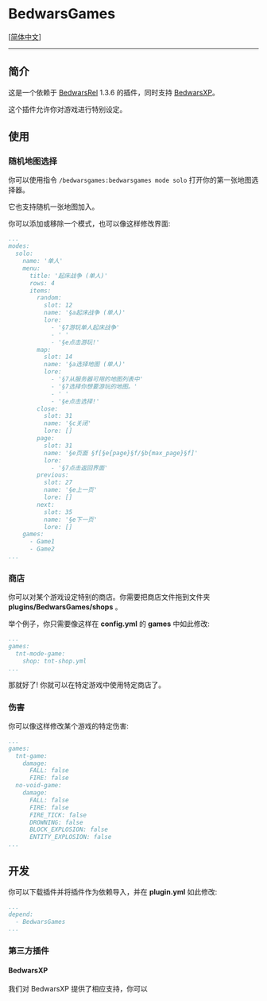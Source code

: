 # BedwarsGames

[[简体中文](README.MD)]

---

## 简介

这是一个依赖于 [BedwarsRel](https://github.com/BedwarsRel/BedwarsRel) 1.3.6 的插件，同时支持 [BedwarsXP](https://github.com/SakuraKoi/BedwarsXP)。

这个插件允许你对游戏进行特别设定。

## 使用

### 随机地图选择

你可以使用指令 ```/bedwarsgames:bedwarsgames mode solo``` 打开你的第一张地图选择器。

它也支持随机一张地图加入。

你可以添加或移除一个模式，也可以像这样修改界面:

```yaml
...
modes:
  solo:
    name: '单人'
    menu:
      title: '起床战争 (单人)'
      rows: 4
      items:
        random:
          slot: 12
          name: '§a起床战争 (单人)'
          lore:
            - '§7游玩单人起床战争'
            - ' '
            - '§e点击游玩!'
        map:
          slot: 14
          name: '§a选择地图 (单人)'
          lore:
            - '§7从服务器可用的地图列表中'
            - '§7选择你想要游玩的地图。'
            - ' '
            - '§e点击选择!'
        close:
          slot: 31
          name: '§c关闭'
          lore: []
        page:
          slot: 31
          name: '§e页面 §f[§e{page}§f/§b{max_page}§f]'
          lore:
            - '§7点击返回界面'
        previous:
          slot: 27
          name: '§e上一页'
          lore: []
        next:
          slot: 35
          name: '§e下一页'
          lore: []
    games:
      - Game1
      - Game2
...
```

### 商店

你可以对某个游戏设定特别的商店。你需要把商店文件拖到文件夹 **plugins/BedwarsGames/shops** 。

举个例子，你只需要像这样在 **config.yml** 的 **games** 中如此修改:

```yaml
...
games:
  tnt-mode-game:
    shop: tnt-shop.yml
...
```

那就好了! 你就可以在特定游戏中使用特定商店了。

### 伤害

你可以像这样修改某个游戏的特定伤害:

```yaml
...
games:
  tnt-game:
    damage:
      FALL: false
      FIRE: false
  no-void-game:
    damage:
      FALL: false
      FIRE: false
      FIRE_TICK: false
      DROWNING: false
      BLOCK_EXPLOSION: false
      ENTITY_EXPLOSION: false
...
```

## 开发

你可以下载插件并将插件作为依赖导入，并在 **plugin.yml** 如此修改:

```yaml
...
depend:
  - BedwarsGames
...
```

### 第三方插件

#### BedwarsXP

我们对 BedwarsXP 提供了相应支持，你可以